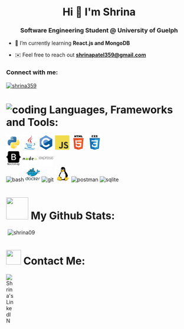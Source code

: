 <h1 align="center">Hi 👋 I'm Shrina</h1>
<h3 align="center">Software Engineering Student @ University of Guelph</h3>

- 🌱 I’m currently learning **React.js and MongoDB**

- ✉️ Feel free to reach out **shrinapatel359@gmail.com**

<h3 align="left">Connect with me:</h3>
<p align="left">
<a href="https://linkedin.com/in/shrina359" target="blank"><img align="center" src="https://raw.githubusercontent.com/rahuldkjain/github-profile-readme-generator/master/src/images/icons/Social/linked-in-alt.svg" alt="shrina359" height="30" width="40" /></a>
</p>


# <img src="https://media4.giphy.com/media/v1.Y2lkPTc5MGI3NjExMjNmZjdmZWE4Y2M0MTRkMTI0ZGNlNzI1MDEzZWMwMzgzYWJkMmQ3OCZlcD12MV9pbnRlcm5hbF9naWZzX2dpZklkJmN0PXM/UVG0BN8TOMKkPOJS6e/giphy.gif" alt="coding" width="40"> Languages, Frameworks and Tools:

<p>
<div>
  <img src="https://raw.githubusercontent.com/devicons/devicon/master/icons/python/python-original.svg" alt="python" width="40" height="40"/> 
  <img src="https://raw.githubusercontent.com/devicons/devicon/master/icons/java/java-original.svg" alt="java" width="40" height="40"/>
  <img src="https://raw.githubusercontent.com/devicons/devicon/master/icons/c/c-original.svg" alt="c" width="40" height="40"/>
  <img src="https://raw.githubusercontent.com/devicons/devicon/master/icons/javascript/javascript-original.svg" alt="javascript" width="40" height="40"/> 
  <img src="https://raw.githubusercontent.com/devicons/devicon/master/icons/html5/html5-original-wordmark.svg" alt="html5" width="40" height="40"/> 
  <img src="https://raw.githubusercontent.com/devicons/devicon/master/icons/css3/css3-original-wordmark.svg" alt="css3" width="40" height="40"/>
  
</div>
 
 <div>
  <img src="https://raw.githubusercontent.com/devicons/devicon/master/icons/bootstrap/bootstrap-plain-wordmark.svg" alt="bootstrap" width="40" height="40"/>
  <img src="https://raw.githubusercontent.com/devicons/devicon/master/icons/nodejs/nodejs-original-wordmark.svg" alt="nodejs" width="40" height="40"/> 
  <img src="https://raw.githubusercontent.com/devicons/devicon/master/icons/express/express-original-wordmark.svg" alt="express" width="40" height="40"/>
 </div>
 
 <div>
  <img src="https://www.vectorlogo.zone/logos/gnu_bash/gnu_bash-icon.svg" alt="bash" width="40" height="40"/>
  <img src="https://raw.githubusercontent.com/devicons/devicon/master/icons/docker/docker-original-wordmark.svg" alt="docker" width="40" height="40"/>
  <img src="https://www.vectorlogo.zone/logos/git-scm/git-scm-icon.svg" alt="git" width="40" height="40"/>
  <img src="https://raw.githubusercontent.com/devicons/devicon/master/icons/linux/linux-original.svg" alt="linux" width="40" height="40"/> 
  <img src="https://www.vectorlogo.zone/logos/getpostman/getpostman-icon.svg" alt="postman" width="40" height="40"/> 
  <img src="https://www.vectorlogo.zone/logos/sqlite/sqlite-icon.svg" alt="sqlite" width="40" height="40"/>
  
  
 </div>
 </p>

# <img src="https://media4.giphy.com/media/QpyF0jsO26GWKTWctv/200w.webp?cid=ecf05e470zgds68fehqnyyx3a4vqvyu92slkacx8c4b4phti&ep=v1_stickers_search&rid=200w.webp&ct=s" width="60" height="60"> My Github Stats:

<p>&nbsp;<img align="center" src="https://github-readme-stats.vercel.app/api?username=shrina09&show_icons=true&theme=vision-friendly-dark" alt="shrina09" /></p>

# <img src="https://media4.giphy.com/media/ZcdZ7ldgeIhfesqA6E/giphy.gif?cid=ecf05e47ajytqjupp365ekx0ivhfw4cghvcmlrymwf91cbdz&ep=v1_stickers_search&rid=giphy.gif&ct=s" width="40" height="40"> Contact Me:

<div> 
  <p>
    <a href="https://www.linkedin.com/in/shrina359/">
  <img align="left" alt="Shrina's LinkedIN" width="22px" src="https://raw.githubusercontent.com/peterthehan/peterthehan/master/assets/linkedin.svg" />
       
     
</a>
  </p>
</div>
